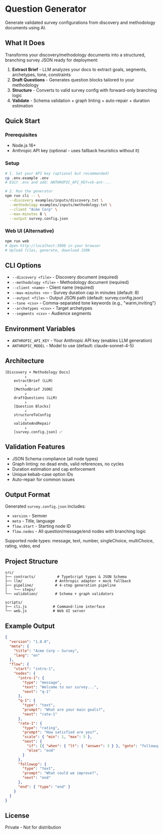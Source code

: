 # Question Generator

Generate validated survey configurations from discovery and methodology documents using AI.

## What It Does

Transforms your discovery/methodology documents into a structured, branching survey JSON ready for deployment:

1. **Extract Brief** - LLM analyzes your docs to extract goals, segments, archetypes, tone, constraints
2. **Draft Questions** - Generates question blocks tailored to your methodology
3. **Structure** - Converts to valid survey config with forward-only branching logic
4. **Validate** - Schema validation + graph linting + auto-repair + duration estimation

## Quick Start

### Prerequisites

- Node.js 16+
- Anthropic API key (optional - uses fallback heuristics without it)

### Setup

```bash
# 1. Set your API key (optional but recommended)
cp .env.example .env
# Edit .env and add: ANTHROPIC_API_KEY=sk-ant-...

# 2. Run the generator
npm run cli -- \
  --discovery examples/inputs/discovery.txt \
  --methodology examples/inputs/methodology.txt \
  --client "Acme Corp" \
  --max-minutes 8 \
  --output survey.config.json
```

### Web UI (Alternative)

```bash
npm run web
# Open http://localhost:3000 in your browser
# Upload files, generate, download JSON
```

## CLI Options

- `--discovery <file>` - Discovery document (required)
- `--methodology <file>` - Methodology document (required)
- `--client <name>` - Client name (required)
- `--max-minutes <n>` - Survey duration cap in minutes (default: 8)
- `--output <file>` - Output JSON path (default: survey.config.json)
- `--tone <csv>` - Comma-separated tone keywords (e.g., "warm,inviting")
- `--archetypes <csv>` - Target archetypes
- `--segments <csv>` - Audience segments

## Environment Variables

- `ANTHROPIC_API_KEY` - Your Anthropic API key (enables LLM generation)
- `ANTHROPIC_MODEL` - Model to use (default: claude-sonnet-4-5)

## Architecture

```
[Discovery + Methodology Docs]
         ↓
    extractBrief (LLM)
         ↓
    [MethodBrief JSON]
         ↓
    draftQuestions (LLM)
         ↓
    [Question Blocks]
         ↓
    structureToConfig
         ↓
    validateAndRepair
         ↓
    [survey.config.json] ✅
```

## Validation Features

- JSON Schema compliance (all node types)
- Graph linting: no dead ends, valid references, no cycles
- Duration estimation and cap enforcement
- Unique kebab-case option IDs
- Auto-repair for common issues

## Output Format

Generated `survey.config.json` includes:
- `version` - Semver
- `meta` - Title, language
- `flow.start` - Starting node ID
- `flow.nodes` - All question/message/end nodes with branching logic

Supported node types: message, text, number, singleChoice, multiChoice, rating, video, end

## Project Structure

```
src/
├── contracts/          # TypeScript types & JSON Schema
├── llm/               # Anthropic adapter + mock fallback
├── pipeline/          # 4-step generation pipeline
│   └── steps/
└── validation/        # Schema + graph validators

scripts/
├── cli.js            # Command-line interface
└── web.js            # Web UI server
```

## Example Output

```json
{
  "version": "1.0.0",
  "meta": {
    "title": "Acme Corp — Survey",
    "lang": "en"
  },
  "flow": {
    "start": "intro-1",
    "nodes": {
      "intro-1": {
        "type": "message",
        "text": "Welcome to our survey...",
        "next": "q-1"
      },
      "q-1": {
        "type": "text",
        "prompt": "What are your main goals?",
        "next": "rate-1"
      },
      "rate-1": {
        "type": "rating",
        "prompt": "How satisfied are you?",
        "scale": { "min": 1, "max": 5 },
        "next": {
          "if": [{ "when": { "lt": { "answer": 3 } }, "goto": "followup" }],
          "else": "end"
        }
      },
      "followup": {
        "type": "text",
        "prompt": "What could we improve?",
        "next": "end"
      },
      "end": { "type": "end" }
    }
  }
}
```

## License

Private - Not for distribution
